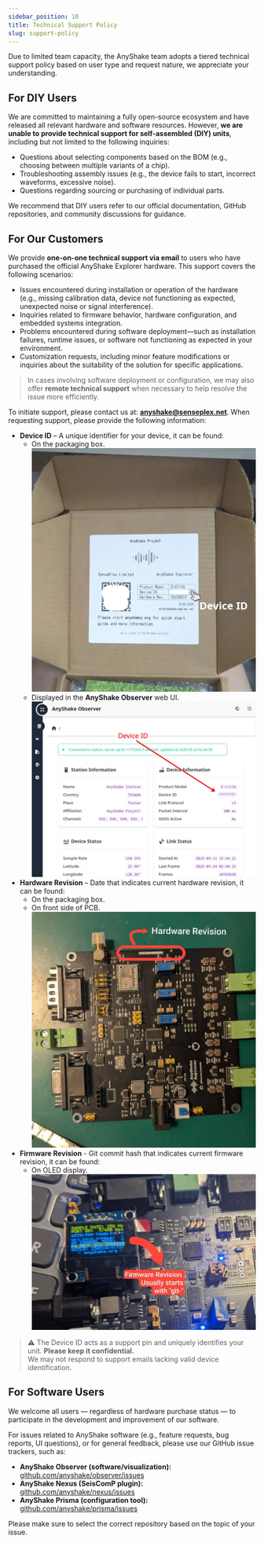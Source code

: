 ```yaml
---
sidebar_position: 10
title: Technical Support Policy
slug: support-policy
---
```


Due to limited team capacity, the AnyShake team adopts a tiered technical support policy based on user type and request nature, we appreciate your understanding.

## For DIY Users

We are committed to maintaining a fully open-source ecosystem and have released all relevant hardware and software resources. However, **we are unable to provide technical support for self-assembled (DIY) units**, including but not limited to the following inquiries:

- Questions about selecting components based on the BOM (e.g., choosing between multiple variants of a chip).
- Troubleshooting assembly issues (e.g., the device fails to start, incorrect waveforms, excessive noise).
- Questions regarding sourcing or purchasing of individual parts.

We recommend that DIY users refer to our official documentation, GitHub repositories, and community discussions for guidance.

## For Our Customers

We provide **one-on-one technical support via email** to users who have purchased the official AnyShake Explorer hardware. This support covers the following scenarios:

- Issues encountered during installation or operation of the hardware (e.g., missing calibration data, device not functioning as expected, unexpected noise or signal interference).
- Inquiries related to firmware behavior, hardware configuration, and embedded systems integration.
- Problems encountered during software deployment—such as installation failures, runtime issues, or software not functioning as expected in your environment.
- Customization requests, including minor feature modifications or inquiries about the suitability of the solution for specific applications.

> In cases involving software deployment or configuration, we may also offer **remote technical support** when necessary to help resolve the issue more efficiently.

To initiate support, please contact us at: **[anyshake@senseplex.net](mailto:anyshake@senseplex.net)**. When requesting support, please provide the following information:

- **Device ID** – A unique identifier for your device, it can be found:
    - On the packaging box.
      ![Device ID on Packaging](img/support-policy/get-device-id-from-package.webp)
    - Displayed in the **AnyShake Observer** web UI.
      ![Device ID in AnyShake Observer](img/support-policy/get-device-id-from-observer.webp)
- **Hardware Revision** – Date that indicates current hardware revision, it can be found:
    - On the packaging box.
    - On front side of PCB.
      ![Hardware Revision on PCB](img/support-policy/get-hardware-revision-on-pcb.webp)
- **Firmware Revision** - Git commit hash that indicates current firmware revision, it can be found:
    - On OLED display.
      ![Firmware Revision on OLED](img/support-policy/get-firmware-revision-on-oled.webp)

> ⚠️ The Device ID acts as a support pin and uniquely identifies your unit. **Please keep it confidential.**  
> We may not respond to support emails lacking valid device identification.

## For Software Users

We welcome all users — regardless of hardware purchase status — to participate in the development and improvement of our software.

For issues related to AnyShake software (e.g., feature requests, bug reports, UI questions), or for general feedback, please use our GitHub issue trackers, such as:

- **AnyShake Observer (software/visualization):**  
  [github.com/anyshake/observer/issues](https://github.com/anyshake/observer/issues)
- **AnyShake Nexus (SeisComP plugin):**  
  [github.com/anyshake/nexus/issues](https://github.com/anyshake/nexus/issues)
- **AnyShake Prisma (configuration tool):**  
  [github.com/anyshake/prisma/issues](https://github.com/anyshake/prisma/issues)

Please make sure to select the correct repository based on the topic of your issue.
